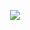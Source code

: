 <p align="center">
  <img src="https://media.giphy.com/media/v1.Y2lkPTc5MGI3NjExODZsaDd4YW8wOXc2aXptNHJ1MGRyNTZobXVsdjhtMXhxa3psZGVxaiZlcD12MV9pbnRlcm5hbF9naWZfYnlfaWQmY3Q9Zw/ztinrC3Dyh4mA/giphy.gif" />
</p>

